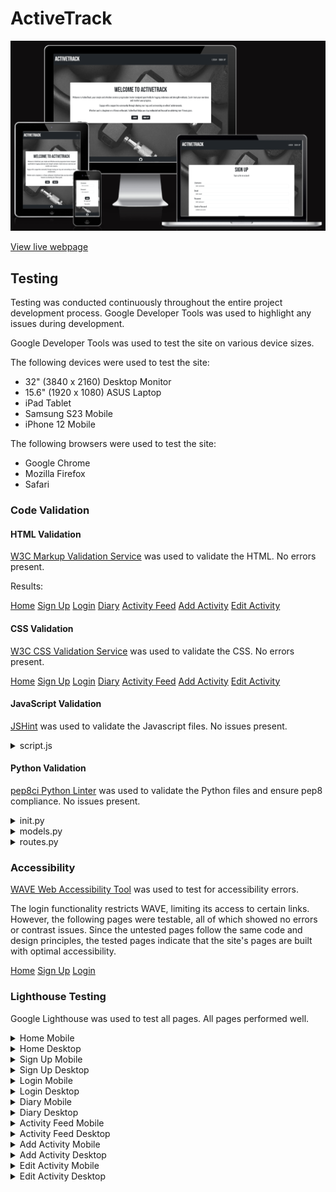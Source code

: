 # ActiveTrack

![Site Image](activetrack/static/documents/site-preview.png)

[View live webpage](https://activetrack-milestone-3-d2dff2fa8baa.herokuapp.com/)

## Testing

Testing was conducted continuously throughout the entire project development process. Google Developer Tools was used to highlight any issues during development.

Google Developer Tools was used to test the site on various device sizes.

The following devices were used to test the site:

- 32" (3840 x 2160) Desktop Monitor
- 15.6" (1920 x 1080) ASUS Laptop
- iPad Tablet
- Samsung S23 Mobile
- iPhone 12 Mobile

The following browsers were used to test the site:

- Google Chrome
- Mozilla Firefox
- Safari

### Code Validation

#### HTML Validation

[W3C Markup Validation Service](https://validator.w3.org/) was used to validate the HTML. No errors present.

Results:

[Home](https://validator.w3.org/nu/?doc=https%3A%2F%2Factivetrack-milestone-3-d2dff2fa8baa.herokuapp.com%2F)
[Sign Up](https://validator.w3.org/nu/?doc=https%3A%2F%2Factivetrack-milestone-3-d2dff2fa8baa.herokuapp.com%2Fsign-up)
[Login](https://validator.w3.org/nu/?doc=https%3A%2F%2Factivetrack-milestone-3-d2dff2fa8baa.herokuapp.com%2Flogin)
[Diary](https://validator.w3.org/nu/?doc=https%3A%2F%2Factivetrack-milestone-3-d2dff2fa8baa.herokuapp.com%2Fdiary)
[Activity Feed](https://validator.w3.org/nu/?doc=https%3A%2F%2Factivetrack-milestone-3-d2dff2fa8baa.herokuapp.com%2Factivity_feed)
[Add Activity](https://validator.w3.org/nu/?doc=https%3A%2F%2Factivetrack-milestone-3-d2dff2fa8baa.herokuapp.com%2Fadd_activity)
[Edit Activity](https://validator.w3.org/nu/?doc=https%3A%2F%2Factivetrack-milestone-3-d2dff2fa8baa.herokuapp.com%2Fedit_activity%2F2)

#### CSS Validation

[W3C CSS Validation Service](https://jigsaw.w3.org/css-validator/) was used to validate the CSS. No errors present.

[Home](https://jigsaw.w3.org/css-validator/validator?uri=https%3A%2F%2Factivetrack-milestone-3-d2dff2fa8baa.herokuapp.com%2F&profile=css3svg&usermedium=all&warning=1&vextwarning=&lang=en)
[Sign Up](https://jigsaw.w3.org/css-validator/validator?uri=https%3A%2F%2Factivetrack-milestone-3-d2dff2fa8baa.herokuapp.com%2Fsign-up&profile=css3svg&usermedium=all&warning=1&vextwarning=&lang=en)
[Login](https://jigsaw.w3.org/css-validator/validator?uri=https%3A%2F%2Factivetrack-milestone-3-d2dff2fa8baa.herokuapp.com%2Flogin&profile=css3svg&usermedium=all&warning=1&vextwarning=&lang=en)
[Diary](https://jigsaw.w3.org/css-validator/validator?uri=https%3A%2F%2Factivetrack-milestone-3-d2dff2fa8baa.herokuapp.com%2Fdiary&profile=css3svg&usermedium=all&warning=1&vextwarning=&lang=en)
[Activity Feed](https://jigsaw.w3.org/css-validator/validator?uri=https%3A%2F%2Factivetrack-milestone-3-d2dff2fa8baa.herokuapp.com%2Factivity_feed&profile=css3svg&usermedium=all&warning=1&vextwarning=&lang=en)
[Add Activity](https://jigsaw.w3.org/css-validator/validator?uri=https%3A%2F%2Factivetrack-milestone-3-d2dff2fa8baa.herokuapp.com%2Fadd_activity&profile=css3svg&usermedium=all&warning=1&vextwarning=&lang=en)
[Edit Activity](https://jigsaw.w3.org/css-validator/validator?uri=https%3A%2F%2Factivetrack-milestone-3-d2dff2fa8baa.herokuapp.com%2Fedit_activity%2F3&profile=css3svg&usermedium=all&warning=1&vextwarning=&lang=en)

#### JavaScript Validation

[JSHint](https://jshint.com/) was used to validate the Javascript files. No issues present.

<details>
<summary>script.js</summary>
<img src="activetrack/static/documents/testing/jshint-testing.png">
</details>

#### Python Validation

[pep8ci Python Linter](https://pep8ci.herokuapp.com/) was used to validate the Python files and ensure pep8 compliance. No issues present.

<details>
<summary>init.py</summary>
<img src="activetrack/static/documents/testing/init-testing.png">
</details>
<details>
<summary>models.py</summary>
<img src="activetrack/static/documents/testing/models-testing.png">
</details>
<details>
<summary>routes.py</summary>
<img src="activetrack/static/documents/testing/routes-testing.png">
</details>

### Accessibility

[WAVE Web Accessibility Tool](https://wave.webaim.org/) was used to test for accessibility errors.

The login functionality restricts WAVE, limiting its access to certain links. However, the following pages were testable, all of which showed no errors or contrast issues. Since the untested pages follow the same code and design principles, the tested pages indicate that the site's pages are built with optimal accessibility.

[Home](https://wave.webaim.org/report#/https://activetrack-milestone-3-d2dff2fa8baa.herokuapp.com/)
[Sign Up](https://wave.webaim.org/report#/https://activetrack-milestone-3-d2dff2fa8baa.herokuapp.com/sign-up)
[Login](https://wave.webaim.org/report#/https://activetrack-milestone-3-d2dff2fa8baa.herokuapp.com/login)

### Lighthouse Testing

Google Lighthouse was used to test all pages. All pages performed well.

<details>
<summary>Home Mobile</summary>
<img src="activetrack/static/documents/testing/home-mobile-lighthouse.png">
</details>
<details>
<summary>Home Desktop</summary>
<img src="activetrack/static/documents/testing/home-desktop-lighthouse.png">
</details>
<details>
<summary>Sign Up Mobile</summary>
<img src="activetrack/static/documents/testing/signup-mobile-lighthouse.png">
</details>
<details>
<summary>Sign Up Desktop</summary>
<img src="activetrack/static/documents/testing/signup-desktop-lighthouse.png">
</details>
<details>
<summary>Login Mobile</summary>
<img src="activetrack/static/documents/testing/login-mobile-lighthouse.png">
</details>
<details>
<summary>Login Desktop</summary>
<img src="activetrack/static/documents/testing/login-desktop-lighthouse.png">
</details>
<details>
<summary>Diary Mobile</summary>
<img src="activetrack/static/documents/testing/diary-mobile-lighthouse.png">
</details>
<details>
<summary>Diary Desktop</summary>
<img src="activetrack/static/documents/testing/diary-desktop-lighthouse.png">
</details>
<details>
<summary>Activity Feed Mobile</summary>
<img src="activetrack/static/documents/testing/activity-feed-mobile-lighthouse.png">
</details>
<details>
<summary>Activity Feed Desktop</summary>
<img src="activetrack/static/documents/testing/activity-feed-desktop-lighthouse.png">
</details>
<details>
<summary>Add Activity Mobile</summary>
<img src="activetrack/static/documents/testing/add-activity-mobile-lighthouse.png">
</details>
<details>
<summary>Add Activity Desktop</summary>
<img src="activetrack/static/documents/testing/add-activity-desktop-lighthouse.png">
</details>
<details>
<summary>Edit Activity Mobile</summary>
<img src="activetrack/static/documents/testing/edit-activity-mobile-lighthouse.png">
</details>
<details>
<summary>Edit Activity Desktop</summary>
<img src="activetrack/static/documents/testing/edit-activity-desktop-lighthouse.png">
</details>

